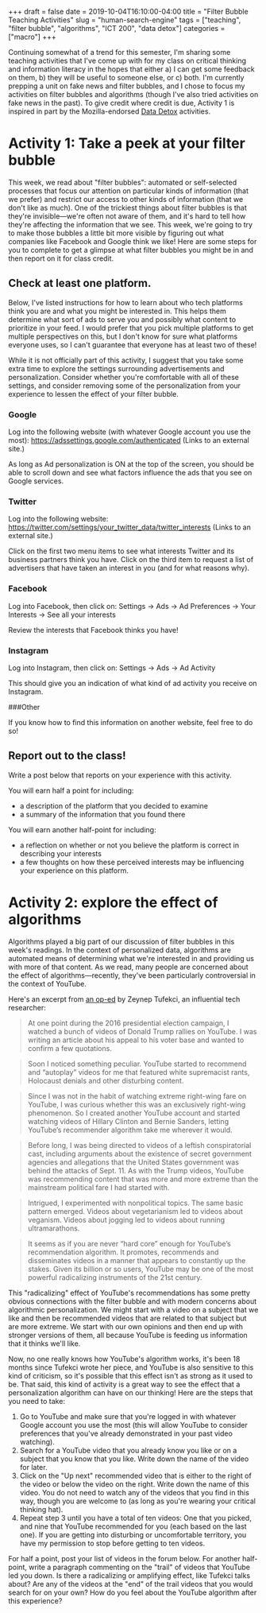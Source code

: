 +++
draft = false
date = 2019-10-04T16:10:00-04:00
title = "Filter Bubble Teaching Activities"
slug = "human-search-engine" 
tags = ["teaching", "filter bubble", "algorithms", "ICT 200", "data detox"]
categories = ["macro"]
+++

Continuing somewhat of a trend for this semester, I'm sharing some teaching activities that I've come up with for my class on critical thinking and information literacy in the hopes that either a) I can get some feedback on them, b) they will be useful to someone else, or c) both. I'm currently prepping a unit on fake news and filter bubbles, and I chose to focus my activities on filter bubbles and algorithms (though I've also tried activities on fake news in the past). To give credit where credit is due, Activity 1 is inspired in part by the Mozilla-endorsed [Data Detox](https://datadetoxkit.org/en/home) activities. 

# Activity 1: Take a peek at your filter bubble

This week, we read about "filter bubbles": automated or self-selected processes that focus our attention on particular kinds of information (that we prefer) and restrict our access to other kinds of information (that we don't like as much). One of the trickiest things about filter bubbles is that they're invisible—we're often not aware of them, and it's hard to tell how they're affecting the information that we see. This week, we're going to try to make those bubbles a little bit more visible by figuring out what companies like Facebook and Google think we like! Here are some steps for you to complete to get a glimpse at what filter bubbles you might be in and then report on it for class credit.

## Check at least one platform.

Below, I've listed instructions for how to learn about who tech platforms think you are and what you might be interested in. This helps them determine what sort of ads to serve you and possibly what content to prioritize in your feed. I would prefer that you pick multiple platforms to get multiple perspectives on this, but I don't know for sure what platforms everyone uses, so I can't guarantee that everyone has at least two of these!

While it is not officially part of this activity, I suggest that you take some extra time to explore the settings surrounding advertisements and personalization. Consider whether you're comfortable with all of these settings, and consider removing some of the personalization from your experience to lessen the effect of your filter bubble.

### Google

Log into the following website (with whatever Google account you use the most): https://adssettings.google.com/authenticated (Links to an external site.)

As long as Ad personalization is ON at the top of the screen, you should be able to scroll down and see what factors influence the ads that you see on Google services.

### Twitter

Log into the following website: https://twitter.com/settings/your_twitter_data/twitter_interests (Links to an external site.)

Click on the first two menu items to see what interests Twitter and its business partners think you have. Click on the third item to request a list of advertisers that have taken an interest in you (and for what reasons why).

### Facebook

Log into Facebook, then click on:  Settings → Ads → Ad Preferences → Your Interests → See all your interests

Review the interests that Facebook thinks you have!

### Instagram

Log into Instagram, then click on: Settings → Ads → Ad Activity

This should give you an indication of what kind of ad activity you receive on Instagram.

###Other

If you know how to find this information on another website, feel free to do so!

## Report out to the class!

Write a post below that reports on your experience with this activity.

You will earn half a point for including:

- a description of the platform that you decided to examine
- a summary of the information that you found there

You will earn another half-point for including:

 - a reflection on whether or not you believe the platform is correct in describing your interests
 - a few thoughts on how these perceived interests may be influencing your experience on this platform.
 
# Activity 2: explore the effect of algorithms

Algorithms played a big part of our discussion of filter bubbles in this week's readings. In the context of personalized data, algorithms are automated means of determining what we're interested in and providing us with more of that content. As we read, many people are concerned about the effect of algorithms—recently, they've been particularly controversial in the context of YouTube.

Here's an excerpt from [an op-ed](https://www.nytimes.com/2018/03/10/opinion/sunday/youtube-politics-radical.html) by Zeynep Tufekci, an influential tech researcher:

> At one point during the 2016 presidential election campaign, I watched a bunch of videos of Donald Trump rallies on YouTube. I was writing an article about his appeal to his voter base and wanted to confirm a few quotations.

> Soon I noticed something peculiar. YouTube started to recommend and “autoplay” videos for me that featured white supremacist rants, Holocaust denials and other disturbing content.

> Since I was not in the habit of watching extreme right-wing fare on YouTube, I was curious whether this was an exclusively right-wing phenomenon. So I created another YouTube account and started watching videos of Hillary Clinton and Bernie Sanders, letting YouTube’s recommender algorithm take me wherever it would.

> Before long, I was being directed to videos of a leftish conspiratorial cast, including arguments about the existence of secret government agencies and allegations that the United States government was behind the attacks of Sept. 11. As with the Trump videos, YouTube was recommending content that was more and more extreme than the mainstream political fare I had started with.

> Intrigued, I experimented with nonpolitical topics. The same basic pattern emerged. Videos about vegetarianism led to videos about veganism. Videos about jogging led to videos about running ultramarathons.

> It seems as if you are never “hard core” enough for YouTube’s recommendation algorithm. It promotes, recommends and disseminates videos in a manner that appears to constantly up the stakes. Given its billion or so users, YouTube may be one of the most powerful radicalizing instruments of the 21st century.

This "radicalizing" effect of YouTube's recommendations has some pretty obvious connections with the filter bubble and with modern concerns about algorithmic personalization. We might start with a video on a subject that we like and then be recommended videos that are related to that subject but are more extreme. We start with our own opinions and then end up with stronger versions of them, all because YouTube is feeding us information that it thinks we'll like.

Now, no one really knows how YouTube's algorithm works, it's been 18 months since Tufekci wrote her piece, and YouTube is also sensitive to this kind of criticism, so it's possible that this effect isn't as strong as it used to be. That said, this kind of activity is a great way to see the effect that a personalization algorithm can have on our thinking! Here are the steps that you need to take:

1. Go to YouTube and make sure that you're logged in with whatever Google account you use the most (this will allow YouTube to consider preferences that you've already demonstrated in your past video watching).
2. Search for a YouTube video that you already know you like or on a subject that you know that you like. Write down the name of the video for later.
3. Click on the "Up next" recommended video that is either to the right of the video or below the video on the right. Write down the name of this video. You do not need to watch any of the videos that you find in this way, though you are welcome to (as long as you're wearing your critical thinking hat).
4. Repeat step 3 until you have a total of ten videos: One that you picked, and nine that YouTube recommended for you (each based on the last one). If you are getting into disturbing or uncomfortable territory, you have my permission to stop before getting to ten videos.

For half a point, post your list of videos in the forum below. For another half-point, write a paragraph commenting on the "trail" of videos that YouTube led you down. Is there a radicalizing or amplifying effect, like Tufekci talks about? Are any of the videos at the "end" of the trail videos that you would search for on your own? How do you feel about the YouTube algorithm after this experience?